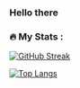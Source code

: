 ### Hello there 
### :fire: My Stats :
[![GitHub Streak](http://github-readme-streak-stats.herokuapp.com?user=your-github-username&theme=dark&background=000000)](https://git.io/streak-stats)


[![Top Langs](https://github-readme-stats.vercel.app/api/top-langs/?username=atalha74&layout=compact&theme=vision-friendly-dark)](https://github.com/anuraghazra/github-readme-stats)

